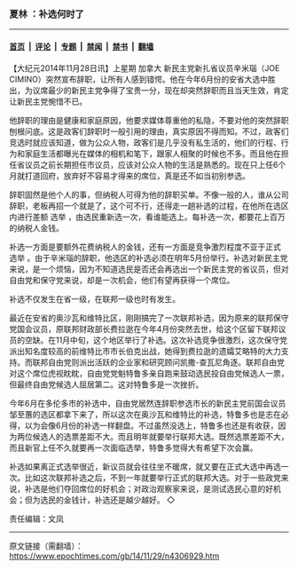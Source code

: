 ### 夏林 ：补选何时了

---

#### [首页](../../../..?n4306929) &nbsp;|&nbsp; [评论](../../../../../epoch-comment?n4306929) &nbsp;|&nbsp; [专题](../../../../../epoch-special?n4306929) &nbsp;|&nbsp; [禁闻](../../../../../epoch-news?n4306929) &nbsp;|&nbsp; [禁书](../../../../../books?n4306929) &nbsp;|&nbsp; [翻墙](https://github.com/gfw-breaker/nogfw/blob/master/README.md?n4306929)


<div class="post_content" id="artbody" itemprop="articleBody">
 <!-- article content begin -->
 <p>
  【大纪元2014年11月28日讯】上星期
  <ok href="https://www.epochtimes.com/gb/tag/%E5%8A%A0%E6%8B%BF%E5%A4%A7.html">
   加拿大
  </ok>
  新民主党新扎省议员辛米瑙（JOE CIMINO）突然宣布辞职，让所有人感到错愕。他在今年6月份的安省大选中胜出，为议席最少的新民主党争得了宝贵一分，现在却突然辞职而且当天生效，肯定让新民主党惋惜不已。
 </p>
 <p>
  他辞职的理由是健康和家庭原因，他要求媒体尊重他的私隐，不要对他的突然辞职刨根问底。这是政客们辞职时一般引用的理由，真实原因不得而知。不过，政客们竞选时就应该知道，做为公众人物，政客们是几乎没有私生活的，他们的行程、行为和家庭生活都曝光在媒体的相机和笔下，跟家人相聚的时候也不多。而且他在担任省议员之前长期担任市议员，应该对公众人物的生活是熟悉的。现在只上任6个月就打道回府，放弃好不容易才得来的席位，真是还不如当初别参选。
 </p>
 <p>
  辞职固然是他个人的事，但纳税人可得为他的辞职买单。不像一般的人，谁从公司辞职，老板再招一个就是了，这个可不行，还得走一趟补选的过程，在他所在选区内进行差额
  <ok href="https://www.epochtimes.com/gb/tag/%E9%80%89%E4%B8%BE.html">
   选举
  </ok>
  ，由选民重新选一次，看谁能选上。每补选一次，都要花上百万的纳税人金钱。
 </p>
 <p>
  补选一方面是要额外花费纳税人的金钱，还有一方面是竞争激烈程度不亚于正式
  <ok href="https://www.epochtimes.com/gb/tag/%E9%80%89%E4%B8%BE.html">
   选举
  </ok>
  。由于辛米瑙的辞职，他选区的补选必须在明年5月份举行。补选对新民主党来说，是一个烦恼，因为不知道选民是否还会再选出一个新民主党的省议员，但对自由党和保守党来说，却是一次机会，他们有望再获得一个席位。
 </p>
 <p>
  补选不仅发生在省一级，在联邦一级也时有发生。
 </p>
 <p>
  最近在安省的奥沙瓦和维特比区，刚刚搞完了一次联邦补选，因为原来的联邦保守党国会议员，原联邦财政部长费拉逖在今年4月份突然去世，给这个区留下联邦议员的空缺。在11月中旬，这个地区举行了补选。这次补选竞争很激烈，这次保守党派出知名度较高的前维特比市市长伯克出战，她得到费拉逖的遗孀艾略特的大力支持。而联邦自由党则派出活跃的企业家和研究顾问凯撒-查瓦尼角逐。联邦自由党对这个席位虎视眈眈，自由党党魁特鲁多亲自跑来鼓动选民投自由党候选人一票，但最终自由党候选人屈居第二。这对特鲁多是一次挫折。
 </p>
 <p>
  今年6月在多伦多市的补选中，自由党居然连辞职参选市长的新民主党前国会议员邹至蕙的选区都拿下来了，所以这次在奥沙瓦和维特比的补选，特鲁多也是志在必得，以为会像6月份的补选一样翻盘。不过虽然没选上，特鲁多也还是有收获，因为两位候选人的选票差距不大。而且明年就要举行联邦大选。既然选票差距不大，而且新官上任不久就要再一次面临选举，特鲁多觉得大有希望下次会赢。
 </p>
 <p>
  补选如果离正式选举很近，新议员就会往往坐不暖席，就又要在正式大选中再选一次。比如这次联邦补选之后，不到一年就要举行正式的联邦大选。对于一些政党来说，补选是他们夺回席位的好机会；对政治观察家来说，是测试选民心意的好机会；但为选民的金钱计，补选还是越少越好。 ◇
 </p>
 <p>
  责任编辑：文凤
 </p>
 <!-- article content end -->
 <div id="below_article_ad">
 </div>
</div>


---

原文链接（需翻墙）：https://www.epochtimes.com/gb/14/11/29/n4306929.htm